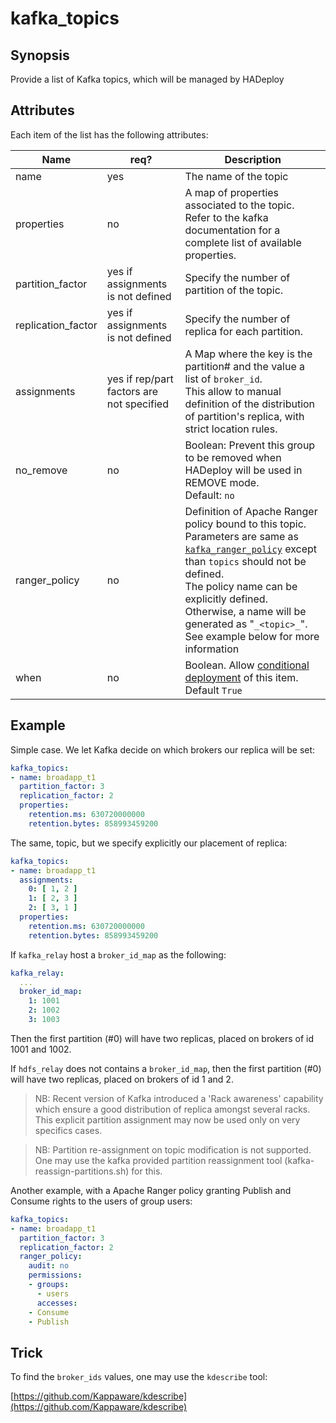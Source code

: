 # kafka_topics

## Synopsis

Provide a list of Kafka topics, which will be managed by HADeploy

## Attributes

Each item of the list has the following attributes:

Name | req? |	Description
--- | --- | ---
name|yes|The name of the topic
properties|no|A map of properties associated to the topic. Refer to the kafka documentation for a complete list of available properties.
partition_factor|yes if assignments is not defined|Specify the number of partition of the topic.
replication_factor|yes if assignments is not defined|Specify the number of replica for each partition.
assignments|yes if rep/part factors are not specified|A Map where the key is the partition# and the value a list of `broker_id`.<br>This allow to manual definition of the distribution of partition's replica, with strict location rules.
no_remove|no|Boolean: Prevent this group to be removed when HADeploy will be used in REMOVE mode.<br>Default: `no`
ranger_policy|no|Definition of Apache Ranger policy bound to this topic. Parameters are same as [`kafka_ranger_policy`](../ranger/kafka_ranger_policies) except than `topics` should not be defined.<br>The policy name can be explicitly defined. Otherwise, a name will be generated as "`_<topic>_`".<br>See example below for more information
when|no|Boolean. Allow [conditional deployment](../../more/conditional_deployment) of this item.<br>Default `True` 

## Example

Simple case. We let Kafka decide on which brokers our replica will be set:
```yaml
kafka_topics:
- name: broadapp_t1
  partition_factor: 3
  replication_factor: 2
  properties:
    retention.ms: 630720000000
    retention.bytes: 858993459200
```
The same, topic, but we specify explicitly our placement of replica:
```yaml
kafka_topics:
- name: broadapp_t1
  assignments:
    0: [ 1, 2 ]
    1: [ 2, 3 ]
    2: [ 3, 1 ]
  properties:
    retention.ms: 630720000000
    retention.bytes: 858993459200
```
If `kafka_relay` host a `broker_id_map` as the following:
```yaml
kafka_relay:
  ...
  broker_id_map:
    1: 1001
    2: 1002
    3: 1003
```
Then the first partition (#0) will have two replicas, placed on brokers of id 1001 and 1002.

If `hdfs_relay` does not contains a `broker_id_map`, then the first partition (#0) will have two replicas, placed on brokers of id 1 and 2. 

> NB: Recent version of Kafka introduced a 'Rack awareness' capability which ensure a good distribution of replica amongst several racks. This explicit partition assignment may now be used only on very specifics cases.

> NB: Partition re-assignment on topic modification is not supported. One may use the kafka provided partition reassignment tool (kafka-reassign-partitions.sh) for this.
 
Another example, with a Apache Ranger policy granting Publish and Consume rights to the users of group users:
```yaml
kafka_topics:
- name: broadapp_t1
  partition_factor: 3
  replication_factor: 2
  ranger_policy:
    audit: no
    permissions:
    - groups:
      - users
      accesses:
    - Consume
    - Publish
```

## Trick

To find the `broker_ids` values, one may use the `kdescribe` tool:

[https://github.com/Kappaware/kdescribe](https://github.com/Kappaware/kdescribe)
 
